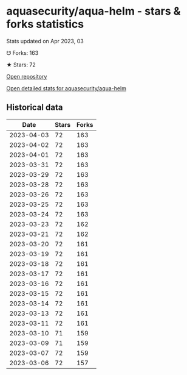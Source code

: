 # aquasecurity/aqua-helm - stars & forks statistics

Stats updated on Apr 2023, 03

☋ Forks: 163

★ Stars: 72

[Open repository](https://github.com/aquasecurity/aqua-helm)

[Open detailed stats for aquasecurity/aqua-helm](https://reviewgithub.com/rep/aquasecurity/aqua-helm)

## Historical data
| Date | Stars | Forks |
|------|-------|-------|
| 2023-04-03 | 72 | 163 | 
| 2023-04-02 | 72 | 163 | 
| 2023-04-01 | 72 | 163 | 
| 2023-03-31 | 72 | 163 | 
| 2023-03-29 | 72 | 163 | 
| 2023-03-28 | 72 | 163 | 
| 2023-03-26 | 72 | 163 | 
| 2023-03-25 | 72 | 163 | 
| 2023-03-24 | 72 | 163 | 
| 2023-03-23 | 72 | 162 | 
| 2023-03-21 | 72 | 162 | 
| 2023-03-20 | 72 | 161 | 
| 2023-03-19 | 72 | 161 | 
| 2023-03-18 | 72 | 161 | 
| 2023-03-17 | 72 | 161 | 
| 2023-03-16 | 72 | 161 | 
| 2023-03-15 | 72 | 161 | 
| 2023-03-14 | 72 | 161 | 
| 2023-03-13 | 72 | 161 | 
| 2023-03-11 | 72 | 161 | 
| 2023-03-10 | 71 | 159 | 
| 2023-03-09 | 71 | 159 | 
| 2023-03-07 | 72 | 159 | 
| 2023-03-06 | 72 | 157 | 

